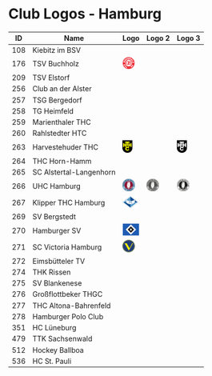 # Club Logos - Hamburg

| ID | Name | Logo | Logo 2 | Logo 3 |
|:-:|---|---|---|---|
| 108 | Kiebitz im BSV | | | |
| 176 | TSV Buchholz | <img src="/svg/clubs/hhv/176_tsvb.svg" height="25px" /> | | |
| 209 | TSV Elstorf | | | |
| 256 | Club an der Alster | | | |
| 257 | TSG Bergedorf | | | |
| 258 | TG Heimfeld | | | |
| 259 | Marienthaler THC | | | |
| 260 | Rahlstedter HTC | | | |
| 263 | Harvestehuder THC | <img src="/svg/clubs/hhv/263_hthc.svg" height="25px" /> | | <img src="/svg/clubs/hhv/263_hthc_black.svg" height="25px" /> |
| 264 | THC Horn-Hamm | | | |
| 265 | SC Alstertal-Langenhorn | | | |
| 266 | UHC Hamburg | <img src="/svg/clubs/hhv/266_uhc.svg" height="25px" /> | <img src="/svg/clubs/hhv/266_uhc_grayscale.svg" height="25px" /> | <img src="/svg/clubs/hhv/266_uhc_black.svg" height="25px" /> |
| 267 | Klipper THC Hamburg | <img src="/svg/clubs/hhv/267_klipper.svg" height="25px" /> | | |
| 269 | SV Bergstedt | | | |
| 270 | Hamburger SV | <img src="/svg/clubs/hhv/270_hsv.svg" height="25px" /> | | |
| 271 | SC Victoria Hamburg | <img src="/svg/clubs/hhv/271_vh.svg" height="25px" /> | | |
| 272 | Eimsbütteler TV | | | |
| 274 | THK Rissen | | | |
| 275 | SV Blankenese | | | |
| 276 | Großflottbeker THGC | | | |
| 277 | THC Altona-Bahrenfeld | | | |
| 278 | Hamburger Polo Club | | | |
| 351 | HC Lüneburg | | | |
| 479 | TTK Sachsenwald | | | |
| 512 | Hockey Ballboa | | | |
| 536 | HC St. Pauli | | | |
